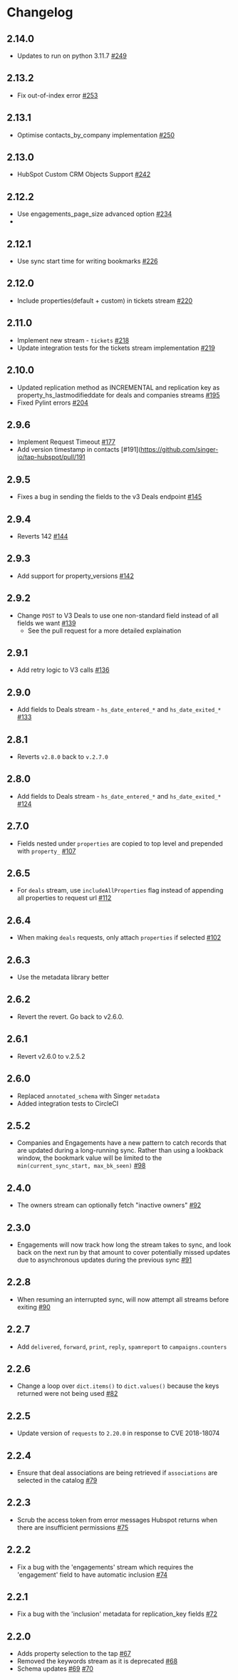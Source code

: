 # Changelog

## 2.14.0
  * Updates to run on python 3.11.7 [#249](https://github.com/singer-io/tap-hubspot/pull/249mag)

## 2.13.2
  * Fix out-of-index error [#253](https://github.com/singer-io/tap-hubspot/pull/253)

## 2.13.1
  * Optimise contacts_by_company implementation [#250](https://github.com/singer-io/tap-hubspot/pull/250)

## 2.13.0
  * HubSpot Custom CRM Objects Support [#242](https://github.com/singer-io/tap-hubspot/pull/242)

## 2.12.2
  * Use engagements_page_size advanced option [#234](https://github.com/singer-io/tap-hubspot/pull/234)
  * 
## 2.12.1
  * Use sync start time for writing bookmarks [#226](https://github.com/singer-io/tap-hubspot/pull/226)

## 2.12.0
  * Include properties(default + custom) in tickets stream [#220](https://github.com/singer-io/tap-hubspot/pull/220)

## 2.11.0
  * Implement new stream - `tickets` [#218](https://github.com/singer-io/tap-hubspot/pull/218)
  * Update integration tests for the tickets stream implementation [#219](https://github.com/singer-io/tap-hubspot/pull/219)

## 2.10.0
  * Updated replication method as INCREMENTAL and replication key as property_hs_lastmodifieddate for deals and companies streams [#195](https://github.com/singer-io/tap-hubspot/pull/195)
  * Fixed Pylint errors [#204](https://github.com/singer-io/tap-hubspot/pull/204)

## 2.9.6
  * Implement Request Timeout [#177](https://github.com/singer-io/tap-hubspot/pull/177)
  * Add version timestamp in contacts [#191](https://github.com/singer-io/tap-hubspot/pull/191

## 2.9.5
  * Fixes a bug in sending the fields to the v3 Deals endpoint [#145](https://github.com/singer-io/tap-hubspot/pull/145)

## 2.9.4
  * Reverts 142 [#144](https://github.com/singer-io/tap-hubspot/pull/144)

## 2.9.3
  * Add support for property_versions [#142](https://github.com/singer-io/tap-hubspot/pull/142)

## 2.9.2
  * Change `POST` to V3 Deals to use one non-standard field instead of all fields we want [#139](https://github.com/singer-io/tap-hubspot/pull/139)
    * See the pull request for a more detailed explaination

## 2.9.1
  * Add retry logic to V3 calls [#136](https://github.com/singer-io/tap-hubspot/pull/136)

## 2.9.0
  * Add fields to Deals stream - `hs_date_entered_*` and `hs_date_exited_*` [#133](https://github.com/singer-io/tap-hubspot/pull/133)

## 2.8.1
  * Reverts `v2.8.0` back to `v.2.7.0`

## 2.8.0
  * Add fields to Deals stream - `hs_date_entered_*` and `hs_date_exited_*` [#124](https://github.com/singer-io/tap-hubspot/pull/124)

## 2.7.0
  * Fields nested under `properties` are copied to top level and prepended with `property_` [#107](https://github.com/singer-io/tap-hubspot/pull/107)

## 2.6.5
  * For `deals` stream, use `includeAllProperties` flag instead of appending all properties to request url [#112](https://github.com/singer-io/tap-hubspot/pull/112)

## 2.6.4
  * When making `deals` requests, only attach `properties` if selected [#102](https://github.com/singer-io/tap-hubspot/pull/102)

## 2.6.3
  * Use the metadata library better

## 2.6.2
  * Revert the revert. Go back to v2.6.0.

## 2.6.1
  * Revert v2.6.0 to v.2.5.2

## 2.6.0
  * Replaced `annotated_schema` with Singer `metadata`
  * Added integration tests to CircleCI

## 2.5.2
  * Companies and Engagements have a new pattern to catch records that are updated during a long-running sync. Rather than using a lookback window, the bookmark value will be limited to the `min(current_sync_start, max_bk_seen)` [#98](https://github.com/singer-io/tap-hubspot/pull/98)

## 2.4.0
  * The owners stream can optionally fetch "inactive owners" [#92](https://github.com/singer-io/tap-hubspot/pull/92)

## 2.3.0
  * Engagements will now track how long the stream takes to sync, and look back on the next run by that amount to cover potentially missed updates due to asynchronous updates during the previous sync [#91](https://github.com/singer-io/tap-hubspot/pull/91)

## 2.2.8
  * When resuming an interrupted sync, will now attempt all streams before exiting [#90](https://github.com/singer-io/tap-hubspot/pull/90)

## 2.2.7
  * Add `delivered`, `forward`, `print`, `reply`, `spamreport` to `campaigns.counters`

## 2.2.6
  * Change a loop over `dict.items()` to `dict.values()` because the keys returned were not being used [#82](https://github.com/singer-io/tap-hubspot/pull/82)

## 2.2.5
  * Update version of `requests` to `2.20.0` in response to CVE 2018-18074

## 2.2.4
  * Ensure that deal associations are being retrieved if `associations` are selected in the catalog [#79](https://github.com/singer-io/tap-hubspot/pull/79)

## 2.2.3
  * Scrub the access token from error messages Hubspot returns when there are insufficient permissions [#75](https://github.com/singer-io/tap-hubspot/pull/75)

## 2.2.2
  * Fix a bug with the 'engagements' stream which requires the 'engagement' field to have automatic inclusion [#74](https://github.com/singer-io/tap-hubspot/pull/74)

## 2.2.1
  * Fix a bug with the 'inclusion' metadata for replication_key fields [#72](https://github.com/singer-io/tap-hubspot/pull/72)

## 2.2.0
  * Adds property selection to the tap [#67](https://github.com/singer-io/tap-hubspot/pull/67)
  * Removed the keywords stream as it is deprecated [#68](https://github.com/singer-io/tap-hubspot/pull/68)
  * Schema updates [#69](https://github.com/singer-io/tap-hubspot/pull/69) [#70](https://github.com/singer-io/tap-hubspot/pull/70)
